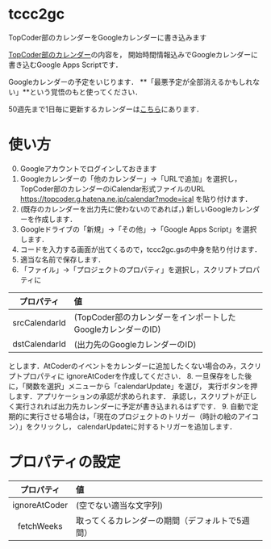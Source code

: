 # tccc2gc
TopCoder部のカレンダーをGoogleカレンダーに書き込みます

[TopCoder部のカレンダー](https://topcoder.g.hatena.ne.jp)の内容を，
開始時間情報込みでGoogleカレンダーに書き込むGoogle Apps Scriptです．

Googleカレンダーの予定をいじります．
**「最悪予定が全部消えるかもしれない」**という覚悟のもと使ってください．

50週先まで1日毎に更新するカレンダーは[こちら](https://calendar.google.com/calendar/embed?src=2liqa7qfpt8dtf8rntpt472v7g%40group.calendar.google.com&ctz=Asia/Tokyo)にあります．

# 使い方

0. Googleアカウントでログインしておきます
1. Googleカレンダーの「他のカレンダー」→「URLで追加」を選択し，
TopCoder部のカレンダーのiCalendar形式ファイルのURL
https://topcoder.g.hatena.ne.jp/calendar?mode=ical を貼り付けます．
2. (既存のカレンダーを出力先に使わないのであれば，)
新しいGoogleカレンダーを作成します．
3. Googleドライブの「新規」→「その他」→「Google Apps Script」を選択します．
4. コードを入力する画面が出てくるので，tccc2gc.gsの中身を貼り付けます．
5. 適当な名前で保存します．
6. 「ファイル」→「プロジェクトのプロパティ」を選択し，スクリプトプロパティに
  
  | プロパティ    | 値                                                           |
  |:-------------:|:-------------------------------------------------------------|
  | srcCalendarId | (TopCoder部のカレンダーをインポートしたGoogleカレンダーのID) |
  | dstCalendarId | (出力先のGoogleカレンダーのID)                               |

  とします．AtCoderのイベントをカレンダーに追加したくない場合のみ，スクリプトプロパティに
  ignoreAtCoderを作成してください．
8. 一旦保存をした後に，「関数を選択」メニューから「calendarUpdate」を選び，
実行ボタンを押します．アプリケーションの承認が求められます．
承認し，スクリプトが正しく実行されれば出力先カレンダーに予定が書き込まれるはずです．
9. 自動で定期的に実行させる場合は，「現在のプロジェクトのトリガー（時計の絵のアイコン）」をクリックし，
calendarUpdateに対するトリガーを追加します．

# プロパティの設定

| プロパティ    | 値                                                           |
|:-------------:|:-------------------------------------------------------------|
| ignoreAtCoder | (空でない適当な文字列)                                       |
| fetchWeeks    | 取ってくるカレンダーの期間（デフォルトで5週間）              |
